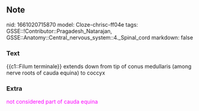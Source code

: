 ## Note
nid: 1661020715870
model: Cloze-chrisc-ff04e
tags: GSSE::!Contributor::Pragadesh_Natarajan, GSSE::Anatomy::Central_nervous_system::4._Spinal_cord
markdown: false

### Text
{{c1::Filum terminale}} extends down from tip of conus medullaris (among nerve roots of cauda equina) to coccyx

### Extra
<font color="#FC02FF">not considered part of cauda equina</font>

